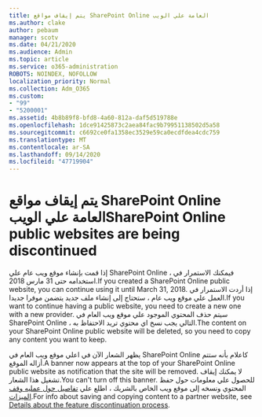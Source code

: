 ```yaml
---
title: يتم إيقاف مواقع SharePoint Online العامة علي الويب
ms.author: clake
author: pebaum
manager: scotv
ms.date: 04/21/2020
ms.audience: Admin
ms.topic: article
ms.service: o365-administration
ROBOTS: NOINDEX, NOFOLLOW
localization_priority: Normal
ms.collection: Adm_O365
ms.custom:
- "99"
- "5200001"
ms.assetid: 4b8b89f8-bfd8-4a60-812a-daf5d519788e
ms.openlocfilehash: 1dce91425873c2aea84fac9b79951138502d5a58
ms.sourcegitcommit: c6692ce0fa1358ec3529e59ca0ecdfdea4cdc759
ms.translationtype: MT
ms.contentlocale: ar-SA
ms.lasthandoff: 09/14/2020
ms.locfileid: "47719904"
---
```

# <a name="sharepoint-online-public-websites-are-being-discontinued"></a><span data-ttu-id="a414a-102">يتم إيقاف مواقع SharePoint Online العامة علي الويب</span><span class="sxs-lookup"><span data-stu-id="a414a-102">SharePoint Online public websites are being discontinued</span></span>

<span data-ttu-id="a414a-103">إذا قمت بإنشاء موقع ويب عام علي SharePoint Online ، فيمكنك الاستمرار في استخدامه حتى 31 مارس 2018.</span><span class="sxs-lookup"><span data-stu-id="a414a-103">If you created a SharePoint Online public website, you can continue using it until March 31, 2018.</span></span> <span data-ttu-id="a414a-104">إذا أردت الاستمرار في العمل علي موقع ويب عام ، ستحتاج إلى إنشاء ملف جديد يتضمن موفرا جديدا.</span><span class="sxs-lookup"><span data-stu-id="a414a-104">If you want to continue having a public website, you need to create a new one with a new provider.</span></span> <span data-ttu-id="a414a-105">سيتم حذف المحتوي الموجود علي موقع ويب العام في SharePoint Online ، التالي يجب نسخ اي محتوي تريد الاحتفاظ به.</span><span class="sxs-lookup"><span data-stu-id="a414a-105">The content on your SharePoint Online public website will be deleted, so you need to copy any content you want to keep.</span></span>
  
<span data-ttu-id="a414a-106">يظهر الشعار الآن في اعلي موقع ويب العام في SharePoint Online كاعلام بأنه ستتم أزاله الموقع.</span><span class="sxs-lookup"><span data-stu-id="a414a-106">A banner now appears at the top of your SharePoint Online public website as notification that the site will be removed.</span></span> <span data-ttu-id="a414a-107">لا يمكنك إيقاف تشغيل هذا الشعار.</span><span class="sxs-lookup"><span data-stu-id="a414a-107">You can't turn off this banner.</span></span> <span data-ttu-id="a414a-108">للحصول علي معلومات حول حفظ المحتوي ونسخه إلى موقع ويب الخاص بالشريك ، اطلع علي [تفاصيل حول عمليه وقف الميزات](https://go.microsoft.com/fwlink/?linkid=866980).</span><span class="sxs-lookup"><span data-stu-id="a414a-108">For info about saving and copying content to a partner website, see [Details about the feature discontinuation process](https://go.microsoft.com/fwlink/?linkid=866980).</span></span>
  